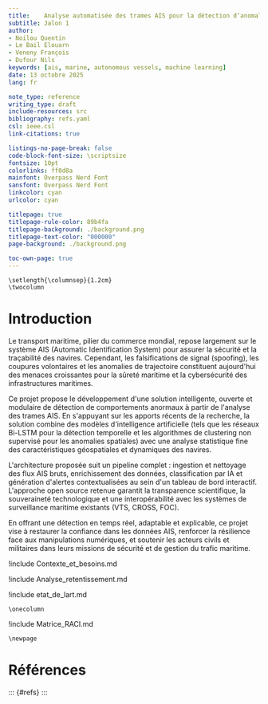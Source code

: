 ```yaml
---
title:    Analyse automatisée des trames AIS pour la détection d’anomalies maritime
subtitle: Jalon 1
author: 
- Noilou Quentin
- Le Bail Elouarn
- Veneny François
- Dufour Nils
keywords: [ais, marine, autonomous vessels, machine learning]
date: 13 octobre 2025
lang: fr

note_type: reference
writing_type: draft
include-resources: src
bibliography: refs.yaml
csl: ieee.csl
link-citations: true

listings-no-page-break: false
code-block-font-size: \scriptsize
fontsize: 10pt
colorlinks: ff0d8a
mainfont: Overpass Nerd Font
sansfont: Overpass Nerd Font
linkcolor: cyan
urlcolor: cyan

titlepage: true
titlepage-rule-color: 89b4fa
titlepage-background: ./background.png
titlepage-text-color: "000000"
page-background: ./background.png

toc-own-page: true
---
```


```{=latex}
\setlength{\columnsep}{1.2cm}
\twocolumn
```

# Introduction

Le transport maritime, pilier du commerce mondial, repose largement sur le système AIS (Automatic Identification System) pour assurer la sécurité et la traçabilité des navires. Cependant, les falsifications de signal (spoofing), les coupures volontaires et les anomalies de trajectoire constituent aujourd'hui des menaces croissantes pour la sûreté maritime et la cybersécurité des infrastructures maritimes.

Ce projet propose le développement d'une solution intelligente, ouverte et modulaire de détection de comportements anormaux à partir de l'analyse des trames AIS. En s'appuyant sur les apports récents de la recherche, la solution combine des modèles d'intelligence artificielle (tels que les réseaux Bi-LSTM pour la détection temporelle et les algorithmes de clustering non supervisé pour les anomalies spatiales) avec une analyse statistique fine des caractéristiques géospatiales et dynamiques des navires.

L'architecture proposée suit un pipeline complet : ingestion et nettoyage des flux AIS bruts, enrichissement des données, classification par IA et génération d'alertes contextualisées au sein d'un tableau de bord interactif. L'approche open source retenue garantit la transparence scientifique, la souveraineté technologique et une interopérabilité avec les systèmes de surveillance maritime existants (VTS, CROSS, FOC).

En offrant une détection en temps réel, adaptable et explicable, ce projet vise à restaurer la confiance dans les données AIS, renforcer la résilience face aux manipulations numériques, et soutenir les acteurs civils et militaires dans leurs missions de sécurité et de gestion du trafic maritime.

!include Contexte_et_besoins.md

!include Analyse_retentissement.md

!include etat_de_lart.md

```{=latex}
\onecolumn
```

!include Matrice_RACI.md

```{=latex}
\newpage
```

# Références

::: {#refs}
:::

